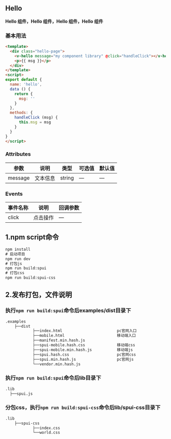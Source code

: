 ## Hello
**Hello 组件，Hello 组件，Hello 组件，Hello 组件**
### 基本用法

```html
<template>
  <div class="hello-page">
    <v-hello message="my component library" @click="handleClick"></v-hello>
    <p>{{ msg }}</p>
  </div>
</template>
<script>
export default {
  name: 'hello',
  data () {
    return {
      msg: ''
    }
  },
  methods: {
    handleClick (msg) {
      this.msg = msg
    }
  }
}
</script>
```

### Attributes
| 参数      | 说明    | 类型      | 可选值       | 默认值   |
|---------- |-------- |---------- |-------------  |-------- |
| message  | 文本信息    | string   | — | — |
### Events
| 事件名称      | 说明    | 回调参数      |
|---------- |-------- |---------- |
| click  | 点击操作    | — |


## 1.npm script命令
```html
npm install
# 启动项目
npm run dev 
# 打包js
npm run build:spui
# 打包css
npm run build:spui-css
```

## 2.发布打包，文件说明

### 执行`npm run build:spui`命令后examples/dist目录下
```html
.examples
    ├──dist
            ├──index.html                        pc官网入口
            ├──mobile.html                       移动端入口
            ├──manifest.min.hash.js
            ├──spui-mobile.hash.css              移动端css
            ├──spui-mobile.min.hash.js           移动端js
            ├──spui.hash.css                     pc官网css
            ├──spui.min.hash.js                  pc官网js
            └──vendor.min.hash.js
```
### 执行`npm run build:spui`命令后lib目录下
```html
.lib
  ├──spui.js
```
### 分包css，执行`npm run build:spui-css`命令后lib/spui-css目录下
```html
.lib
    ├──spui-css
            ├──index.css                    
            └──world.css
```